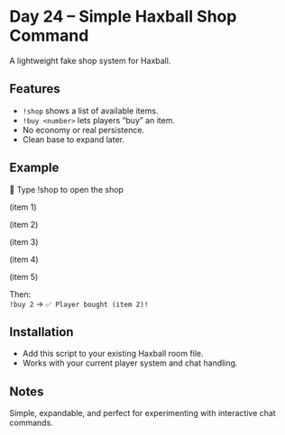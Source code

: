 # Day 24 – Simple Haxball Shop Command

A lightweight fake shop system for Haxball.

## Features
- `!shop` shows a list of available items.
- `!buy <number>` lets players “buy” an item.
- No economy or real persistence.
- Clean base to expand later.

## Example
🛒 Type !shop to open the shop

(item 1)

(item 2)

(item 3)

(item 4)

(item 5)

Then:  
`!buy 2` → `✅ Player bought (item 2)!`

## Installation
- Add this script to your existing Haxball room file.
- Works with your current player system and chat handling.

## Notes
Simple, expandable, and perfect for experimenting with interactive chat commands.
